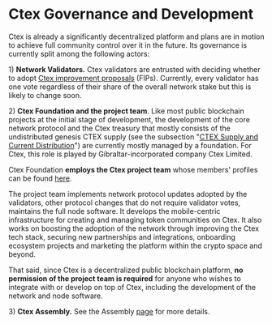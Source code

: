 # Ctex Governance and Development

Ctex is already a significantly decentralized platform and plans are in motion to achieve full community control over it in the future. Its governance is currently split among the following actors:

1\) **Network Validators.** Ctex validators are entrusted with deciding whether to adopt [Ctex improvement proposals](https://docs.ctexscan.com/general/fips) (FIPs).  Currently, every validator has one vote regardless of their share of the overall network stake but this is likely to change soon.

2\) **Ctex Foundation and the project team**. Like most public blockchain projects at the initial stage of development, the development of the core network protocol and the Ctex treasury that mostly consists of the undistributed genesis CTEX supply (see the subsection "[CTEX Supply and Current Distribution](https://docs.ctexscan.com/general/fuse-token/fuse-supply-and-current-distribution)") are currently mostly managed by a foundation. For Ctex, this role is played by Gibraltar-incorporated company Ctex Limited.

Ctex Foundation **employs the Ctex project team** whose members' profiles can be found [here](https://ctexscan.com/about).

The project team implements network protocol updates adopted by the validators, other protocol changes that do not require validator votes, maintains the full node software. It develops the mobile-centric infrastructure for creating and managing token communities on Ctex. It also works on boosting the adoption of the network through improving the Ctex tech stack, securing new partnerships and integrations, onboarding ecosystem projects and marketing the platform within the crypto space and beyond.

That said, since Ctex is a decentralized public blockchain platform, **no permission of the project team is required** for anyone who wishes to integrate with or develop on top of Ctex, including the development of the network and node software.

3\) **Ctex Assembly.** See the Assembly [page](https://docs.ctexscan.com/general/fuse-governance/fuse-assembly) for more details.  &#x20;
